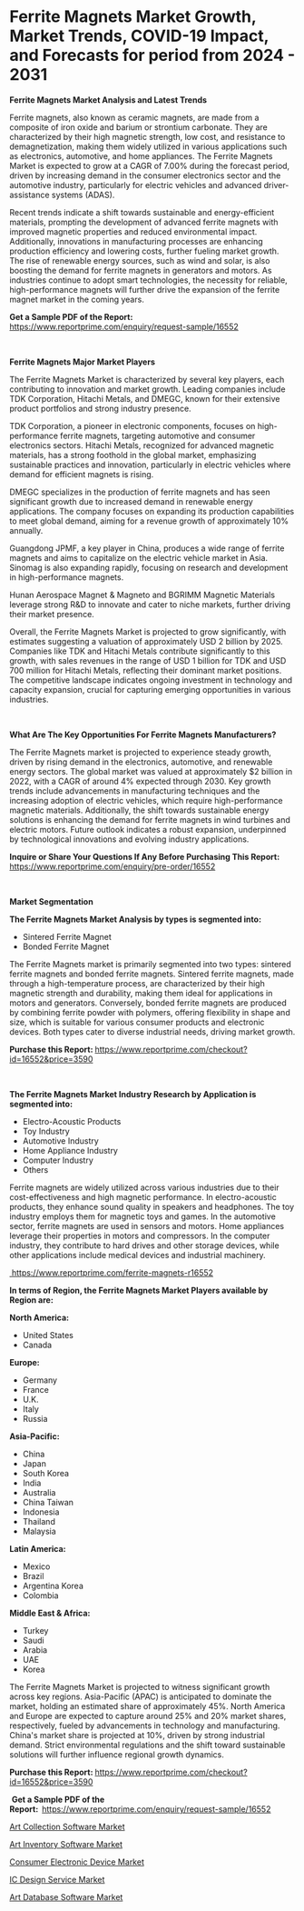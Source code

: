 <p><h1>Ferrite Magnets Market Growth, Market Trends, COVID-19 Impact, and Forecasts for period from 2024 - 2031</h1></p><p><strong>Ferrite Magnets Market Analysis and Latest Trends</strong></p>
<p><p>Ferrite magnets, also known as ceramic magnets, are made from a composite of iron oxide and barium or strontium carbonate. They are characterized by their high magnetic strength, low cost, and resistance to demagnetization, making them widely utilized in various applications such as electronics, automotive, and home appliances. The Ferrite Magnets Market is expected to grow at a CAGR of 7.00% during the forecast period, driven by increasing demand in the consumer electronics sector and the automotive industry, particularly for electric vehicles and advanced driver-assistance systems (ADAS).</p><p>Recent trends indicate a shift towards sustainable and energy-efficient materials, prompting the development of advanced ferrite magnets with improved magnetic properties and reduced environmental impact. Additionally, innovations in manufacturing processes are enhancing production efficiency and lowering costs, further fueling market growth. The rise of renewable energy sources, such as wind and solar, is also boosting the demand for ferrite magnets in generators and motors. As industries continue to adopt smart technologies, the necessity for reliable, high-performance magnets will further drive the expansion of the ferrite magnet market in the coming years.</p></p>
<p><strong>Get a Sample PDF of the Report:&nbsp;</strong> <a href="https://www.reportprime.com/enquiry/request-sample/16552?utm_campaign=1167&utm_medium=2&utm_source=Github&utm_content=ia&utm_term=23112024&utm_id=ferrite-magnets">https://www.reportprime.com/enquiry/request-sample/16552</a></p>
<p>&nbsp;</p>
<p><strong>Ferrite Magnets Major Market Players</strong></p>
<p><p>The Ferrite Magnets Market is characterized by several key players, each contributing to innovation and market growth. Leading companies include TDK Corporation, Hitachi Metals, and DMEGC, known for their extensive product portfolios and strong industry presence. </p><p>TDK Corporation, a pioneer in electronic components, focuses on high-performance ferrite magnets, targeting automotive and consumer electronics sectors. Hitachi Metals, recognized for advanced magnetic materials, has a strong foothold in the global market, emphasizing sustainable practices and innovation, particularly in electric vehicles where demand for efficient magnets is rising.</p><p>DMEGC specializes in the production of ferrite magnets and has seen significant growth due to increased demand in renewable energy applications. The company focuses on expanding its production capabilities to meet global demand, aiming for a revenue growth of approximately 10% annually.</p><p>Guangdong JPMF, a key player in China, produces a wide range of ferrite magnets and aims to capitalize on the electric vehicle market in Asia. Sinomag is also expanding rapidly, focusing on research and development in high-performance magnets.</p><p>Hunan Aerospace Magnet & Magneto and BGRIMM Magnetic Materials leverage strong R&D to innovate and cater to niche markets, further driving their market presence.</p><p>Overall, the Ferrite Magnets Market is projected to grow significantly, with estimates suggesting a valuation of approximately USD 2 billion by 2025. Companies like TDK and Hitachi Metals contribute significantly to this growth, with sales revenues in the range of USD 1 billion for TDK and USD 700 million for Hitachi Metals, reflecting their dominant market positions. The competitive landscape indicates ongoing investment in technology and capacity expansion, crucial for capturing emerging opportunities in various industries.</p></p>
<p>&nbsp;</p>
<p><strong>What Are The Key Opportunities For Ferrite Magnets Manufacturers?</strong></p>
<p><p>The Ferrite Magnets market is projected to experience steady growth, driven by rising demand in the electronics, automotive, and renewable energy sectors. The global market was valued at approximately $2 billion in 2022, with a CAGR of around 4% expected through 2030. Key growth trends include advancements in manufacturing techniques and the increasing adoption of electric vehicles, which require high-performance magnetic materials. Additionally, the shift towards sustainable energy solutions is enhancing the demand for ferrite magnets in wind turbines and electric motors. Future outlook indicates a robust expansion, underpinned by technological innovations and evolving industry applications.</p></p>
<p><strong>Inquire or Share Your Questions If Any Before Purchasing This Report:</strong> <a href="https://www.reportprime.com/enquiry/pre-order/16552?utm_campaign=1167&utm_medium=2&utm_source=Github&utm_content=ia&utm_term=23112024&utm_id=ferrite-magnets">https://www.reportprime.com/enquiry/pre-order/16552</a></p>
<p>&nbsp;</p>
<p><strong>Market Segmentation</strong></p>
<p><strong>The Ferrite Magnets Market Analysis by types is segmented into:</strong></p>
<p><ul><li>Sintered Ferrite Magnet</li><li>Bonded Ferrite Magnet</li></ul></p>
<p><p>The Ferrite Magnets market is primarily segmented into two types: sintered ferrite magnets and bonded ferrite magnets. Sintered ferrite magnets, made through a high-temperature process, are characterized by their high magnetic strength and durability, making them ideal for applications in motors and generators. Conversely, bonded ferrite magnets are produced by combining ferrite powder with polymers, offering flexibility in shape and size, which is suitable for various consumer products and electronic devices. Both types cater to diverse industrial needs, driving market growth.</p></p>
<p><strong>Purchase this Report:&nbsp;</strong><a href="https://www.reportprime.com/checkout?id=16552&price=3590&utm_campaign=1167&utm_medium=2&utm_source=Github&utm_content=ia&utm_term=23112024&utm_id=ferrite-magnets">https://www.reportprime.com/checkout?id=16552&price=3590</a></p>
<p>&nbsp;</p>
<p><strong>The Ferrite Magnets Market Industry Research by Application is segmented into:</strong></p>
<p><ul><li>Electro-Acoustic Products</li><li>Toy Industry</li><li>Automotive Industry</li><li>Home Appliance Industry</li><li>Computer Industry</li><li>Others</li></ul></p>
<p><p>Ferrite magnets are widely utilized across various industries due to their cost-effectiveness and high magnetic performance. In electro-acoustic products, they enhance sound quality in speakers and headphones. The toy industry employs them for magnetic toys and games. In the automotive sector, ferrite magnets are used in sensors and motors. Home appliances leverage their properties in motors and compressors. In the computer industry, they contribute to hard drives and other storage devices, while other applications include medical devices and industrial machinery.</p></p>
<p><a href="https://www.reportprime.com/ferrite-magnets-r16552?utm_campaign=1167&utm_medium=2&utm_source=Github&utm_content=ia&utm_term=23112024&utm_id=ferrite-magnets">&nbsp;https://www.reportprime.com/ferrite-magnets-r16552</a></p>
<p><strong>In terms of Region, the Ferrite Magnets Market Players available by Region are:</strong></p>
<p>
    <p> <strong> North America: </strong>
        <ul>
            <li>United States</li>
            <li>Canada</li>
        </ul>
        </p> 
    <p> <strong> Europe: </strong>
        <ul>
            <li>Germany</li>
            <li>France</li>
            <li>U.K.</li>
            <li>Italy</li>
            <li>Russia</li>
        </ul>
        </p> 
    <p> <strong> Asia-Pacific: </strong>
        <ul>
            <li>China</li>
            <li>Japan</li>
            <li>South Korea</li>
            <li>India</li>
            <li>Australia</li>
            <li>China Taiwan</li>
            <li>Indonesia</li>
            <li>Thailand</li>
            <li>Malaysia</li>
        </ul>
        </p> 
    <p> <strong> Latin America: </strong>
        <ul>
            <li>Mexico</li>
            <li>Brazil</li>
            <li>Argentina Korea</li>
            <li>Colombia</li>
        </ul>
        </p> 
    <p> <strong> Middle East & Africa: </strong>
        <ul>
            <li>Turkey</li>
            <li>Saudi</li>
            <li>Arabia</li>
            <li>UAE</li>
            <li>Korea</li>
        </ul>
    </p>
    </p>
<p><p>The Ferrite Magnets Market is projected to witness significant growth across key regions. Asia-Pacific (APAC) is anticipated to dominate the market, holding an estimated share of approximately 45%. North America and Europe are expected to capture around 25% and 20% market shares, respectively, fueled by advancements in technology and manufacturing. China's market share is projected at 10%, driven by strong industrial demand. Strict environmental regulations and the shift toward sustainable solutions will further influence regional growth dynamics.</p></p>
<p><strong>Purchase this Report: </strong><a href="https://www.reportprime.com/checkout?id=16552&price=3590&utm_campaign=1167&utm_medium=2&utm_source=Github&utm_content=ia&utm_term=23112024&utm_id=ferrite-magnets">https://www.reportprime.com/checkout?id=16552&price=3590</a></p>
<p>&nbsp;<strong>Get a Sample PDF of the Report:&nbsp;&nbsp;</strong><a href="https://www.reportprime.com/enquiry/request-sample/16552?utm_campaign=1167&utm_medium=2&utm_source=Github&utm_content=ia&utm_term=23112024&utm_id=ferrite-magnets">https://www.reportprime.com/enquiry/request-sample/16552</a></p>
<p><strong></strong></p>
<p><p><a href="https://www.linkedin.com/pulse/in-depth-market-analysis-art-collection-software-trends-size-projected-y77vc?utm_campaign=1167&utm_medium=2&utm_source=Github&utm_content=ia&utm_term=23112024&utm_id=ferrite-magnets">Art Collection Software Market</a></p><p><a href="https://www.linkedin.com/pulse/comprehensive-evaluation-art-inventory-software-market-size-share-30i2c?utm_campaign=1167&utm_medium=2&utm_source=Github&utm_content=ia&utm_term=23112024&utm_id=ferrite-magnets">Art Inventory Software Market</a></p><p><a href="https://issuu.com/reportprime-2/docs/consumer-electronic-device-market-s_fe65218f4cf7d7?utm_campaign=1167&utm_medium=2&utm_source=Github&utm_content=ia&utm_term=23112024&utm_id=ferrite-magnets">Consumer Electronic Device Market</a></p><p><a href="https://issuu.com/reportprime-2/docs/ic-design-service-market-size-2030._1bbd58da14218f?utm_campaign=1167&utm_medium=2&utm_source=Github&utm_content=ia&utm_term=23112024&utm_id=ferrite-magnets">IC Design Service Market</a></p><p><a href="https://www.linkedin.com/pulse/global-art-database-software-market-landscape-future-trends-strategic-3um5c?utm_campaign=1167&utm_medium=2&utm_source=Github&utm_content=ia&utm_term=23112024&utm_id=ferrite-magnets">Art Database Software Market</a></p></p>